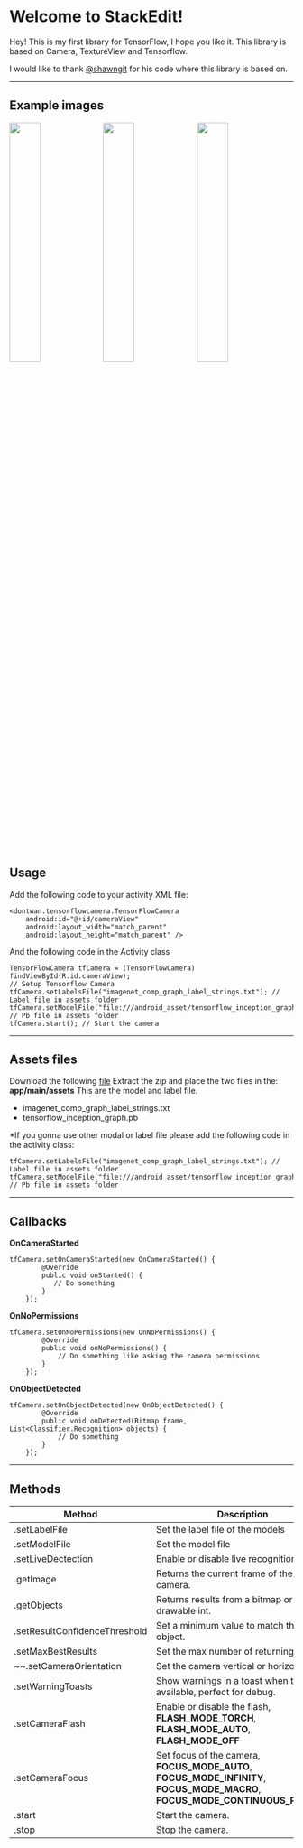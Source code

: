 Welcome to StackEdit!
===================


Hey! This is my first library for TensorFlow, I hope you like it.
This library is based on Camera, TextureView and Tensorflow.

I would like to thank [@shawngit](https://github.com/androidthings/sample-tensorflow-imageclassifier) for his code where this library is based on.

----------
Example images
-------------
<img src="https://i.imgur.com/P3Oe7Fc.jpg" width="33%"><img src="https://i.imgur.com/HsTjkfY.jpg" width="33%"><img src="https://i.imgur.com/5oX3Kop.jpg" width="33%">


Usage
-------------

Add the following code to your activity XML file:

    <dontwan.tensorflowcamera.TensorFlowCamera
        android:id="@+id/cameraView"
        android:layout_width="match_parent"
        android:layout_height="match_parent" />

And the following code in the Activity class

    TensorFlowCamera tfCamera = (TensorFlowCamera) findViewById(R.id.cameraView);
	// Setup Tensorflow Camera
    tfCamera.setLabelsFile("imagenet_comp_graph_label_strings.txt"); // Label file in assets folder
    tfCamera.setModelFile("file:///android_asset/tensorflow_inception_graph.pb"); // Pb file in assets folder
    tfCamera.start(); // Start the camera

----------
Assets files
-------------
Download the following [file](https://storage.googleapis.com/download.tensorflow.org/models/inception5h.zip)
Extract the zip and place the two files in the: **app/main/assets**
This are the model and label file.

 - imagenet_comp_graph_label_strings.txt
 - tensorflow_inception_graph.pb

*If you gonna use other modal or label file please add the following code in the activity class:

    tfCamera.setLabelsFile("imagenet_comp_graph_label_strings.txt"); // Label file in assets folder
    tfCamera.setModelFile("file:///android_asset/tensorflow_inception_graph.pb"); // Pb file in assets folder

----------

Callbacks
----------
**OnCameraStarted**

    tfCamera.setOnCameraStarted(new OnCameraStarted() {
            @Override
            public void onStarted() {
               // Do something 
            }
        });

**OnNoPermissions**

    tfCamera.setOnNoPermissions(new OnNoPermissions() {
            @Override
            public void onNoPermissions() {
                // Do something like asking the camera permissions
            }
        });

**OnObjectDetected**

    tfCamera.setOnObjectDetected(new OnObjectDetected() {
            @Override
            public void onDetected(Bitmap frame, List<Classifier.Recognition> objects) {
                // Do something
            }
        });

----------

Methods
---------- 

Method     | Description
-------- | ---
.setLabelFile | Set the label file of the models
.setModelFile    | Set the model file
.setLiveDectection     | Enable or disable live recognition. 
.getImage | Returns the current frame of the camera.
.getObjects    | Returns results from a bitmap or drawable int.
.setResultConfidenceThreshold     | Set a minimum value to match the object.
.setMaxBestResults | Set the max number of returning results.
~~.setCameraOrientation     | Set the camera vertical or horizontal.~~
.setWarningToasts     | Show warnings in a toast when they are available, perfect for debug.
.setCameraFlash     | Enable or disable the flash, **FLASH_MODE_TORCH**, **FLASH_MODE_AUTO**, **FLASH_MODE_OFF**
.setCameraFocus     | Set focus of the camera, **FOCUS_MODE_AUTO**, **FOCUS_MODE_INFINITY**, **FOCUS_MODE_MACRO**, **FOCUS_MODE_CONTINUOUS_PICTURE**
.start     | Start the camera.
.stop     | Stop the camera.
